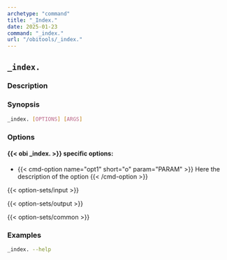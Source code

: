```yaml
---
archetype: "command"
title: "_Index."
date: 2025-01-23
command: "_index."
url: "/obitools/_index."
---
```


## `_index.`

### Description 



### Synopsis

```bash
_index. [OPTIONS] [ARGS]
```

### Options

#### {{< obi _index. >}} specific options:

- {{< cmd-option name="opt1" short="o" param="PARAM" >}}
  Here the description of the option
  {{< /cmd-option >}}

{{< option-sets/input >}}

{{< option-sets/output >}}

{{< option-sets/common >}}

### Examples

```bash
_index. --help
```
